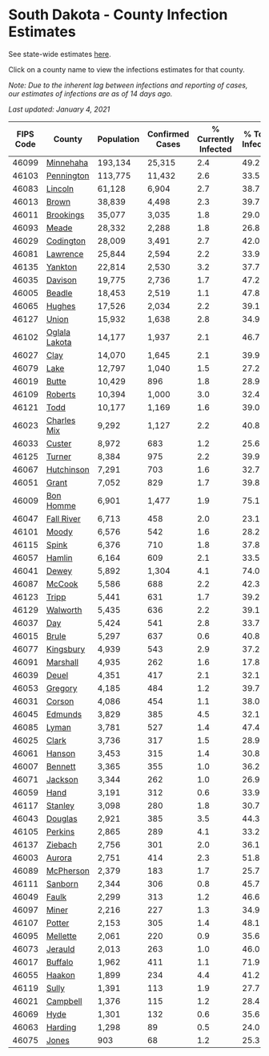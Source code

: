 # South Dakota - County Infection Estimates

See state-wide estimates [here](/infections/us-sd).

Click on a county name to view the infections estimates for that county.

*Note: Due to the inherent lag between infections and reporting of cases, our estimates of infections are as of 14 days ago.*

*Last updated: January 4, 2021*

|   FIPS Code |                         County |   Population |   Confirmed Cases |   % Currently Infected |   % Total Infected |
|-------------|--------------------------------|--------------|-------------------|------------------------|--------------------|
|       46099 |         [Minnehaha](minnehaha) |      193,134 |            25,315 |                    2.4 |               49.2 |
|       46103 |       [Pennington](pennington) |      113,775 |            11,432 |                    2.6 |               33.5 |
|       46083 |             [Lincoln](lincoln) |       61,128 |             6,904 |                    2.7 |               38.7 |
|       46013 |                 [Brown](brown) |       38,839 |             4,498 |                    2.3 |               39.7 |
|       46011 |         [Brookings](brookings) |       35,077 |             3,035 |                    1.8 |               29.0 |
|       46093 |                 [Meade](meade) |       28,332 |             2,288 |                    1.8 |               26.8 |
|       46029 |         [Codington](codington) |       28,009 |             3,491 |                    2.7 |               42.0 |
|       46081 |           [Lawrence](lawrence) |       25,844 |             2,594 |                    2.2 |               33.9 |
|       46135 |             [Yankton](yankton) |       22,814 |             2,530 |                    3.2 |               37.7 |
|       46035 |             [Davison](davison) |       19,775 |             2,736 |                    1.7 |               47.2 |
|       46005 |               [Beadle](beadle) |       18,453 |             2,519 |                    1.1 |               47.8 |
|       46065 |               [Hughes](hughes) |       17,526 |             2,034 |                    2.2 |               39.1 |
|       46127 |                 [Union](union) |       15,932 |             1,638 |                    2.8 |               34.9 |
|       46102 | [Oglala Lakota](oglala-lakota) |       14,177 |             1,937 |                    2.1 |               46.7 |
|       46027 |                   [Clay](clay) |       14,070 |             1,645 |                    2.1 |               39.9 |
|       46079 |                   [Lake](lake) |       12,797 |             1,040 |                    1.5 |               27.2 |
|       46019 |                 [Butte](butte) |       10,429 |               896 |                    1.8 |               28.9 |
|       46109 |             [Roberts](roberts) |       10,394 |             1,000 |                    3.0 |               32.4 |
|       46121 |                   [Todd](todd) |       10,177 |             1,169 |                    1.6 |               39.0 |
|       46023 |     [Charles Mix](charles-mix) |        9,292 |             1,127 |                    2.2 |               40.8 |
|       46033 |               [Custer](custer) |        8,972 |               683 |                    1.2 |               25.6 |
|       46125 |               [Turner](turner) |        8,384 |               975 |                    2.2 |               39.9 |
|       46067 |       [Hutchinson](hutchinson) |        7,291 |               703 |                    1.6 |               32.7 |
|       46051 |                 [Grant](grant) |        7,052 |               829 |                    1.7 |               39.8 |
|       46009 |         [Bon Homme](bon-homme) |        6,901 |             1,477 |                    1.9 |               75.1 |
|       46047 |       [Fall River](fall-river) |        6,713 |               458 |                    2.0 |               23.1 |
|       46101 |                 [Moody](moody) |        6,576 |               542 |                    1.6 |               28.2 |
|       46115 |                 [Spink](spink) |        6,376 |               710 |                    1.8 |               37.8 |
|       46057 |               [Hamlin](hamlin) |        6,164 |               609 |                    2.1 |               33.5 |
|       46041 |                 [Dewey](dewey) |        5,892 |             1,304 |                    4.1 |               74.0 |
|       46087 |               [McCook](mccook) |        5,586 |               688 |                    2.2 |               42.3 |
|       46123 |                 [Tripp](tripp) |        5,441 |               631 |                    1.7 |               39.2 |
|       46129 |           [Walworth](walworth) |        5,435 |               636 |                    2.2 |               39.1 |
|       46037 |                     [Day](day) |        5,424 |               541 |                    2.8 |               33.7 |
|       46015 |                 [Brule](brule) |        5,297 |               637 |                    0.6 |               40.8 |
|       46077 |         [Kingsbury](kingsbury) |        4,939 |               543 |                    2.9 |               37.2 |
|       46091 |           [Marshall](marshall) |        4,935 |               262 |                    1.6 |               17.8 |
|       46039 |                 [Deuel](deuel) |        4,351 |               417 |                    2.1 |               32.1 |
|       46053 |             [Gregory](gregory) |        4,185 |               484 |                    1.2 |               39.7 |
|       46031 |               [Corson](corson) |        4,086 |               454 |                    1.1 |               38.0 |
|       46045 |             [Edmunds](edmunds) |        3,829 |               385 |                    4.5 |               32.1 |
|       46085 |                 [Lyman](lyman) |        3,781 |               527 |                    1.4 |               47.4 |
|       46025 |                 [Clark](clark) |        3,736 |               317 |                    1.5 |               28.9 |
|       46061 |               [Hanson](hanson) |        3,453 |               315 |                    1.4 |               30.8 |
|       46007 |             [Bennett](bennett) |        3,365 |               355 |                    1.0 |               36.2 |
|       46071 |             [Jackson](jackson) |        3,344 |               262 |                    1.0 |               26.9 |
|       46059 |                   [Hand](hand) |        3,191 |               312 |                    0.6 |               33.9 |
|       46117 |             [Stanley](stanley) |        3,098 |               280 |                    1.8 |               30.7 |
|       46043 |             [Douglas](douglas) |        2,921 |               385 |                    3.5 |               44.3 |
|       46105 |             [Perkins](perkins) |        2,865 |               289 |                    4.1 |               33.2 |
|       46137 |             [Ziebach](ziebach) |        2,756 |               301 |                    2.0 |               36.1 |
|       46003 |               [Aurora](aurora) |        2,751 |               414 |                    2.3 |               51.8 |
|       46089 |         [McPherson](mcpherson) |        2,379 |               183 |                    1.7 |               25.7 |
|       46111 |             [Sanborn](sanborn) |        2,344 |               306 |                    0.8 |               45.7 |
|       46049 |                 [Faulk](faulk) |        2,299 |               313 |                    1.2 |               46.6 |
|       46097 |                 [Miner](miner) |        2,216 |               227 |                    1.3 |               34.9 |
|       46107 |               [Potter](potter) |        2,153 |               305 |                    1.4 |               48.1 |
|       46095 |           [Mellette](mellette) |        2,061 |               220 |                    0.9 |               35.6 |
|       46073 |             [Jerauld](jerauld) |        2,013 |               263 |                    1.0 |               46.0 |
|       46017 |             [Buffalo](buffalo) |        1,962 |               411 |                    1.1 |               71.9 |
|       46055 |               [Haakon](haakon) |        1,899 |               234 |                    4.4 |               41.2 |
|       46119 |                 [Sully](sully) |        1,391 |               113 |                    1.9 |               27.7 |
|       46021 |           [Campbell](campbell) |        1,376 |               115 |                    1.2 |               28.4 |
|       46069 |                   [Hyde](hyde) |        1,301 |               132 |                    0.6 |               35.6 |
|       46063 |             [Harding](harding) |        1,298 |                89 |                    0.5 |               24.0 |
|       46075 |                 [Jones](jones) |          903 |                68 |                    1.2 |               25.3 |